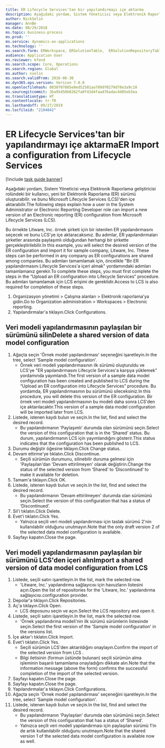 ```yaml
---
title: ER Lifecycle Services'tan bir yapılandırmayı içe aktarma
description: Aşağıdaki yordam, Sistem Yöneticisi veya Elektronik Raporlama geliştiricisi rolündeki bir kullanıcı, yeni bir Elektronik Raporlama (ER) sürümü oluşturabilir. ve bunu Microsoft Lifecycle Services (LCS)'den içe aktarabilir.
author: NickSelin
manager: AnnBe
ms.date: 08/29/2018
ms.topic: business-process
ms.prod: ''
ms.service: dynamics-ax-applications
ms.technology: ''
ms.search.form: ERWorkspace, ERSolutionTable,  ERSolutionRepositoryTable, ERSolutionImport
audience: Application User
ms.reviewer: kfend
ms.search.scope: Core, Operations
ms.search.region: Global
ms.author: nselin
ms.search.validFrom: 2016-06-30
ms.dyn365.ops.version: Version 7.0.0
ms.openlocfilehash: 0830707885e8ed52581aa789df0279d78e3a9c10
ms.sourcegitcommit: 3ba95d50b8262fa0f43d4faad76adac4d05eb3ea
ms.translationtype: HT
ms.contentlocale: tr-TR
ms.lasthandoff: 09/27/2019
ms.locfileid: "2184842"
---
```

# <a name="er-import-a-configuration-from-lifecycle-services"></a><span data-ttu-id="5fae5-103">ER Lifecycle Services'tan bir yapılandırmayı içe aktarma</span><span class="sxs-lookup"><span data-stu-id="5fae5-103">ER Import a configuration from Lifecycle Services</span></span>

[!include [task guide banner](../../includes/task-guide-banner.md)]

<span data-ttu-id="5fae5-104">Aşağıdaki yordam, Sistem Yöneticisi veya Elektronik Raporlama geliştiricisi rolündeki bir kullanıcı, yeni bir Elektronik Raporlama (ER) sürümü oluşturabilir. ve bunu Microsoft Lifecycle Services (LCS)'den içe aktarabilir.</span><span class="sxs-lookup"><span data-stu-id="5fae5-104">The following steps explain how a user in the System Administrator or Electronic Reporting Developer role can import a new version of an Electronic reporting (ER) configuration from Microsoft Lifecycle Services (LCS).</span></span>

<span data-ttu-id="5fae5-105">Bu örnekte Litware, Inc. örnek şirketi için bir istenilen ER yapılandırmasını seçecek ve bunu LCS'ye içe aktaracaksınız. Bu adımlar, ER yapılandırmaları şirketler arasında paylaşımlı olduğundan herhangi bir şirkette gerçekleştirilebilir.</span><span class="sxs-lookup"><span data-stu-id="5fae5-105">In this example, you will select the desired version of the ER configuration and import it for sample company, Litware, Inc. These steps can be performed in any company as ER configurations are shared among companies.</span></span> <span data-ttu-id="5fae5-106">Bu adımları tamamlamak için, öncelikle "Bir ER yapılandırmasını Lifecycle Services'a içeri almak" yordamındaki adımları tamamlamanız gerekir.</span><span class="sxs-lookup"><span data-stu-id="5fae5-106">To complete these steps, you must first complete the steps in the “Upload an ER configuration into Lifecycle Services” procedure.</span></span> <span data-ttu-id="5fae5-107">Bu adımları tamamlamak için LCS erişimi de gereklidir.</span><span class="sxs-lookup"><span data-stu-id="5fae5-107">Access to LCS is also required for completion of these steps.</span></span>

1. <span data-ttu-id="5fae5-108">Organizasyon yönetimi > Çalışma alanları > Elektronik raporlama'ya gidin.</span><span class="sxs-lookup"><span data-stu-id="5fae5-108">Go to Organization administration > Workspaces > Electronic reporting.</span></span>
2. <span data-ttu-id="5fae5-109">Yapılandırmalar'a tıklayın.</span><span class="sxs-lookup"><span data-stu-id="5fae5-109">Click Configurations.</span></span>

## <a name="delete-a-shared-version-of-data-model-configuration"></a><span data-ttu-id="5fae5-110">Veri modeli yapılandırmasının paylaşılan bir sürümünü silin</span><span class="sxs-lookup"><span data-stu-id="5fae5-110">Delete a shared version of data model configuration</span></span>
1. <span data-ttu-id="5fae5-111">Ağaçta seçin 'Örnek model yapılandırması' seçeneğini işaretleyin.</span><span class="sxs-lookup"><span data-stu-id="5fae5-111">In the tree, select 'Sample model configuration'.</span></span>
    * <span data-ttu-id="5fae5-112">Örnek veri modeli yapılandırmasının ilk sürümü oluşturuldu ve LCS'ye "ER yapılandırmasını Lifecycle Services'a karşıya yüklemek" yordamında yayımlandı.</span><span class="sxs-lookup"><span data-stu-id="5fae5-112">The first version of a sample data model configuration has been created and published to LCS during the “Upload an ER configuration into Lifecycle Services” procedure.</span></span> <span data-ttu-id="5fae5-113">Bu yordamda, ER yapılandırmasının bu sürümünü sileceksiniz.</span><span class="sxs-lookup"><span data-stu-id="5fae5-113">In this procedure, you will delete this version of the ER configuration.</span></span> <span data-ttu-id="5fae5-114">Bir örnek veri modeli yapılandırmasının bu modeli daha sonra LCS'den içe aktarılacaktır.</span><span class="sxs-lookup"><span data-stu-id="5fae5-114">This version of a sample data model configuration will be imported later from LCS.</span></span>  
2. <span data-ttu-id="5fae5-115">Listede, istenen kaydı bulun ve seçin.</span><span class="sxs-lookup"><span data-stu-id="5fae5-115">In the list, find and select the desired record.</span></span>
    * <span data-ttu-id="5fae5-116">Bu yapılandırmanın 'Paylaşımlı' durumda olan sürümünü seçin.</span><span class="sxs-lookup"><span data-stu-id="5fae5-116">Select the version of this configuration that is in the ‘Shared’ status.</span></span> <span data-ttu-id="5fae5-117">Bu durum, yapılandırmanın LCS için yayımlandığını gösterir.</span><span class="sxs-lookup"><span data-stu-id="5fae5-117">This status indicates that the configuration has been published to LCS.</span></span>  
3. <span data-ttu-id="5fae5-118">Durumu değiştir öğesine tıklayın.</span><span class="sxs-lookup"><span data-stu-id="5fae5-118">Click Change status.</span></span>
4. <span data-ttu-id="5fae5-119">Devam ettirme'ye tıklatın.</span><span class="sxs-lookup"><span data-stu-id="5fae5-119">Click Discontinue.</span></span>
    * <span data-ttu-id="5fae5-120">Seçili sürümün durumunu, silinebilir duruma gelmesi için 'Paylaşılan'dan 'Devam ettirilmeyen' olarak değiştirin.</span><span class="sxs-lookup"><span data-stu-id="5fae5-120">Change the status of the selected version from ‘Shared’ to ‘Discontinued’ to make it available for deletion.</span></span>  
5. <span data-ttu-id="5fae5-121">Tamam'a tıklayın.</span><span class="sxs-lookup"><span data-stu-id="5fae5-121">Click OK.</span></span>
6. <span data-ttu-id="5fae5-122">Listede, istenen kaydı bulun ve seçin.</span><span class="sxs-lookup"><span data-stu-id="5fae5-122">In the list, find and select the desired record.</span></span>
    * <span data-ttu-id="5fae5-123">Bu yapılandırmanın 'Devam ettirilmeyen' durumda olan sürümünü seçin.</span><span class="sxs-lookup"><span data-stu-id="5fae5-123">Select the version of this configuration that has a status of ‘Discontinued’.</span></span>  
7. <span data-ttu-id="5fae5-124">Sil'i tıklatın.</span><span class="sxs-lookup"><span data-stu-id="5fae5-124">Click Delete.</span></span>
8. <span data-ttu-id="5fae5-125">Evet'i tıklatın.</span><span class="sxs-lookup"><span data-stu-id="5fae5-125">Click Yes.</span></span>
    * <span data-ttu-id="5fae5-126">Yalnızca seçili veri modeli yapılandırması için taslak sürümü 2'nin kullanılabilir olduğunu unutmayın.</span><span class="sxs-lookup"><span data-stu-id="5fae5-126">Note that the only draft version 2 of the selected data model configuration is available.</span></span>  
9. <span data-ttu-id="5fae5-127">Sayfayı kapatın.</span><span class="sxs-lookup"><span data-stu-id="5fae5-127">Close the page.</span></span>

## <a name="import-a-shared-version-of-data-model-configuration-from-lcs"></a><span data-ttu-id="5fae5-128">Veri modeli yapılandırmasının paylaşılan bir sürümünü LCS'den içeri alın</span><span class="sxs-lookup"><span data-stu-id="5fae5-128">Import a shared version of data model configuration from LCS</span></span>
1. <span data-ttu-id="5fae5-129">Listede, seçili satırı işaretleyin.</span><span class="sxs-lookup"><span data-stu-id="5fae5-129">In the list, mark the selected row.</span></span>
    * <span data-ttu-id="5fae5-130">'Litware, Inc.' yapılandırma sağlayıcısı için havuzların listesini açın.</span><span class="sxs-lookup"><span data-stu-id="5fae5-130">Open the list of repositories for the ‘Litware, Inc.’</span></span> <span data-ttu-id="5fae5-131">yapılandırma sağlayıcısı.</span><span class="sxs-lookup"><span data-stu-id="5fae5-131">configuration provider.</span></span>  
2. <span data-ttu-id="5fae5-132">Depolar'a tıklayın.</span><span class="sxs-lookup"><span data-stu-id="5fae5-132">Click Repositories.</span></span>
3. <span data-ttu-id="5fae5-133">Aç'a tıklayın.</span><span class="sxs-lookup"><span data-stu-id="5fae5-133">Click Open.</span></span>
    * <span data-ttu-id="5fae5-134">LCS deposunu seçin ve açın.</span><span class="sxs-lookup"><span data-stu-id="5fae5-134">Select the LCS repository and open it.</span></span>  
4. <span data-ttu-id="5fae5-135">Listede, seçili satırı işaretleyin.</span><span class="sxs-lookup"><span data-stu-id="5fae5-135">In the list, mark the selected row.</span></span>
    * <span data-ttu-id="5fae5-136">'Örnek yapılandırma modeli'nin ilk sürümü sürümlerin listesinde seçin.</span><span class="sxs-lookup"><span data-stu-id="5fae5-136">Select the first version of the 'Sample model configuration' in the versions list.</span></span>  
5. <span data-ttu-id="5fae5-137">İçe aktar'ı tıklatın.</span><span class="sxs-lookup"><span data-stu-id="5fae5-137">Click Import.</span></span>
6. <span data-ttu-id="5fae5-138">Evet'i tıklatın.</span><span class="sxs-lookup"><span data-stu-id="5fae5-138">Click Yes.</span></span>
    * <span data-ttu-id="5fae5-139">Seçili sürümün LCS'den aktarıldığını onaylayın.</span><span class="sxs-lookup"><span data-stu-id="5fae5-139">Confirm the import of the selected version from LCS .</span></span>  
    * <span data-ttu-id="5fae5-140">Bilgi iletisinin (formun üstünde bulunan) seçili sürümün alma işleminin başarılı tamamlama onayladığını dikkate alın.</span><span class="sxs-lookup"><span data-stu-id="5fae5-140">Note that the information message (above the form) confirms the successful completion of the import of the selected version.</span></span>  
7. <span data-ttu-id="5fae5-141">Sayfayı kapatın.</span><span class="sxs-lookup"><span data-stu-id="5fae5-141">Close the page.</span></span>
8. <span data-ttu-id="5fae5-142">Sayfayı kapatın.</span><span class="sxs-lookup"><span data-stu-id="5fae5-142">Close the page.</span></span>
9. <span data-ttu-id="5fae5-143">Yapılandırmalar'a tıklayın.</span><span class="sxs-lookup"><span data-stu-id="5fae5-143">Click Configurations.</span></span>
10. <span data-ttu-id="5fae5-144">Ağaçta seçin 'Örnek model yapılandırması' seçeneğini işaretleyin.</span><span class="sxs-lookup"><span data-stu-id="5fae5-144">In the tree, select 'Sample model configuration'.</span></span>
11. <span data-ttu-id="5fae5-145">Listede, istenen kaydı bulun ve seçin.</span><span class="sxs-lookup"><span data-stu-id="5fae5-145">In the list, find and select the desired record.</span></span>
    * <span data-ttu-id="5fae5-146">Bu yapılandırmanın 'Paylaşılan' durumda olan sürümünü seçin.</span><span class="sxs-lookup"><span data-stu-id="5fae5-146">Select the version of this configuration that has a status of ‘Shared’.</span></span>  
    * <span data-ttu-id="5fae5-147">Yalnızca seçili veri modeli yapılandırması için paylaşılan sürümü 1'in de artık kullanılabilir olduğunu unutmayın.</span><span class="sxs-lookup"><span data-stu-id="5fae5-147">Note that the shared version 1 of the selected data model configuration is available now as well.</span></span>  

